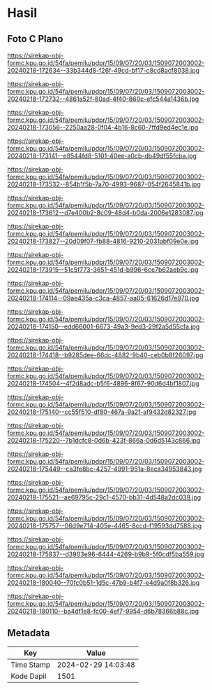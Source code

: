 # Hasil

## Foto C Plano

https://sirekap-obj-formc.kpu.go.id/54fa/pemilu/pdpr/15/09/07/20/03/1509072003002-20240218-172634--33b344d8-f26f-49cd-bf17-c8cd8acf8038.jpg

https://sirekap-obj-formc.kpu.go.id/54fa/pemilu/pdpr/15/09/07/20/03/1509072003002-20240218-172732--4861a52f-80ad-4f40-860c-efc544a1436b.jpg

https://sirekap-obj-formc.kpu.go.id/54fa/pemilu/pdpr/15/09/07/20/03/1509072003002-20240218-173056--2250aa28-0f04-4b16-8c60-7ffd9ed4ec1e.jpg

https://sirekap-obj-formc.kpu.go.id/54fa/pemilu/pdpr/15/09/07/20/03/1509072003002-20240218-173141--e8544fd8-5101-40ee-a0cb-db49df55fcba.jpg

https://sirekap-obj-formc.kpu.go.id/54fa/pemilu/pdpr/15/09/07/20/03/1509072003002-20240218-173532--854b1f5b-7a70-4993-9687-054f2645841b.jpg

https://sirekap-obj-formc.kpu.go.id/54fa/pemilu/pdpr/15/09/07/20/03/1509072003002-20240218-173612--d7e400b2-8c09-48d4-b0da-2006e1283087.jpg

https://sirekap-obj-formc.kpu.go.id/54fa/pemilu/pdpr/15/09/07/20/03/1509072003002-20240218-173827--20d09f07-fb88-4816-9210-2031abf09e0e.jpg

https://sirekap-obj-formc.kpu.go.id/54fa/pemilu/pdpr/15/09/07/20/03/1509072003002-20240218-173915--51c5f773-3651-451d-b996-6ce7b62aeb9c.jpg

https://sirekap-obj-formc.kpu.go.id/54fa/pemilu/pdpr/15/09/07/20/03/1509072003002-20240218-174114--09ae435a-c3ca-4857-aa05-61626d17e970.jpg

https://sirekap-obj-formc.kpu.go.id/54fa/pemilu/pdpr/15/09/07/20/03/1509072003002-20240218-174150--edd66001-6673-49a3-9ed3-29f2a5d55cfa.jpg

https://sirekap-obj-formc.kpu.go.id/54fa/pemilu/pdpr/15/09/07/20/03/1509072003002-20240218-174418--b9285dee-66dc-4882-9b40-ceb0b8f26097.jpg

https://sirekap-obj-formc.kpu.go.id/54fa/pemilu/pdpr/15/09/07/20/03/1509072003002-20240218-174504--4f2d8adc-b5f6-4896-8f67-90d6d4bf1807.jpg

https://sirekap-obj-formc.kpu.go.id/54fa/pemilu/pdpr/15/09/07/20/03/1509072003002-20240218-175140--cc55f510-df80-467a-9a2f-af9432d82327.jpg

https://sirekap-obj-formc.kpu.go.id/54fa/pemilu/pdpr/15/09/07/20/03/1509072003002-20240218-175220--7b1dcfc8-0d6b-423f-866a-0d6d5143c866.jpg

https://sirekap-obj-formc.kpu.go.id/54fa/pemilu/pdpr/15/09/07/20/03/1509072003002-20240218-175449--ca3fe8bc-4257-4991-951a-8eca34953843.jpg

https://sirekap-obj-formc.kpu.go.id/54fa/pemilu/pdpr/15/09/07/20/03/1509072003002-20240218-175521--ae69795c-29c1-4570-bb31-4d548a2dc039.jpg

https://sirekap-obj-formc.kpu.go.id/54fa/pemilu/pdpr/15/09/07/20/03/1509072003002-20240218-175757--06d9e714-405e-4465-8ccd-f19593dd7588.jpg

https://sirekap-obj-formc.kpu.go.id/54fa/pemilu/pdpr/15/09/07/20/03/1509072003002-20240218-175837--d3903e96-6444-4269-b9b9-5f0cdf5ba559.jpg

https://sirekap-obj-formc.kpu.go.id/54fa/pemilu/pdpr/15/09/07/20/03/1509072003002-20240218-180040--70fc0b51-1d5c-47b9-b4f7-e4d9a0f8b326.jpg

https://sirekap-obj-formc.kpu.go.id/54fa/pemilu/pdpr/15/09/07/20/03/1509072003002-20240218-180110--ba4df1e8-fc00-4ef7-9954-d6b78366b88c.jpg


## Metadata

| Key        | Value               |
| ---------- | ------------------- |
| Time Stamp | 2024-02-29 14:03:48 |
| Kode Dapil | 1501                |



